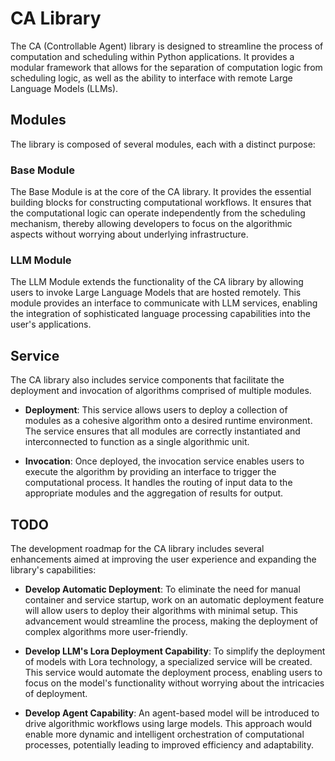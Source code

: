 # CA Library

The CA (Controllable Agent) library is designed to streamline the process of computation and scheduling within Python applications. It provides a modular framework that allows for the separation of computation logic from scheduling logic, as well as the ability to interface with remote Large Language Models (LLMs).

## Modules

The library is composed of several modules, each with a distinct purpose:

### Base Module
The Base Module is at the core of the CA library. It provides the essential building blocks for constructing computational workflows. It ensures that the computational logic can operate independently from the scheduling mechanism, thereby allowing developers to focus on the algorithmic aspects without worrying about underlying infrastructure.

### LLM Module
The LLM Module extends the functionality of the CA library by allowing users to invoke Large Language Models that are hosted remotely. This module provides an interface to communicate with LLM services, enabling the integration of sophisticated language processing capabilities into the user's applications.

## Service

The CA library also includes service components that facilitate the deployment and invocation of algorithms comprised of multiple modules.

- **Deployment**: This service allows users to deploy a collection of modules as a cohesive algorithm onto a desired runtime environment. The service ensures that all modules are correctly instantiated and interconnected to function as a single algorithmic unit.
  
- **Invocation**: Once deployed, the invocation service enables users to execute the algorithm by providing an interface to trigger the computational process. It handles the routing of input data to the appropriate modules and the aggregation of results for output.

## TODO

The development roadmap for the CA library includes several enhancements aimed at improving the user experience and expanding the library's capabilities:

- **Develop Automatic Deployment**: To eliminate the need for manual container and service startup, work on an automatic deployment feature will allow users to deploy their algorithms with minimal setup. This advancement would streamline the process, making the deployment of complex algorithms more user-friendly.

- **Develop LLM's Lora Deployment Capability**: To simplify the deployment of models with Lora technology, a specialized service will be created. This service would automate the deployment process, enabling users to focus on the model's functionality without worrying about the intricacies of deployment.

- **Develop Agent Capability**: An agent-based model will be introduced to drive algorithmic workflows using large models. This approach would enable more dynamic and intelligent orchestration of computational processes, potentially leading to improved efficiency and adaptability.


